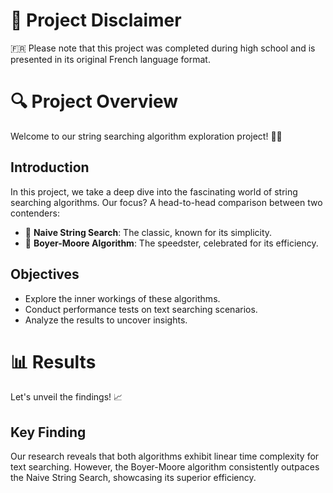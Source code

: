 # 🚧 Project Disclaimer

🇫🇷 Please note that this project was completed during high school and is presented in its original French language format.

# 🔍 Project Overview

Welcome to our string searching algorithm exploration project! 🧵🔎

## Introduction

In this project, we take a deep dive into the fascinating world of string searching algorithms. Our focus? A head-to-head comparison between two contenders:

- 🐢 **Naive String Search**: The classic, known for its simplicity.
- 🚀 **Boyer-Moore Algorithm**: The speedster, celebrated for its efficiency.

## Objectives

- Explore the inner workings of these algorithms.
- Conduct performance tests on text searching scenarios.
- Analyze the results to uncover insights.

# 📊 Results

Let's unveil the findings! 📈

## Key Finding

Our research reveals that both algorithms exhibit linear time complexity for text searching. However, the Boyer-Moore algorithm consistently outpaces the Naive String Search, showcasing its superior efficiency.
